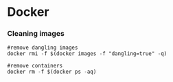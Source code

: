 # Docker

### Cleaning images

```text
#remove dangling images
docker rmi -f $(docker images -f "dangling=true" -q)

#remove containers
docker rm -f $(docker ps -aq)
```

